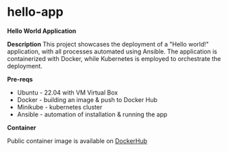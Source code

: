 # hello-app

**Hello World Application**

**Description**
This project showcases the deployment of a "Hello world!" application, with all processes automated using Ansible. The application is containerized with Docker, while Kubernetes is employed to orchestrate the deployment.

**Pre-reqs**

- Ubuntu - 22.04 with VM Virtual Box
- Docker - building an image & push to Docker Hub
- Minikube - kubernetes cluster
- Ansible - automation of installation & running the app

**Container**

Public container image is available on [DockerHub](https://hub.docker.com/repository/docker/livsv/hello-orange-app/general)

